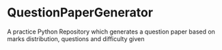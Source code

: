 # QuestionPaperGenerator
A practice Python Repository which generates a question paper based on marks distribution, questions and difficulty given
